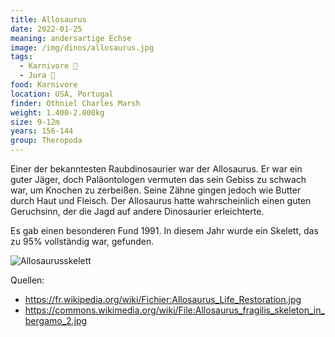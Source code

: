 ```yaml
---
title: Allosaurus
date: 2022-01-25
meaning: andersartige Echse
image: /img/dinos/allosaurus.jpg
tags:
  - Karnivore 🥩
  - Jura 🦴
food: Karnivore
location: USA, Portugal
finder: Othniel Charles Marsh
weight: 1.400-2.000kg
size: 9-12m
years: 156-144
group: Theropoda
---
```

Einer der bekanntesten Raubdinosaurier war der Allosaurus. Er war ein guter Jäger, doch Paläontologen vermuten das sein Gebiss zu schwach war, um Knochen zu zerbeißen. Seine Zähne gingen jedoch wie Butter durch Haut und Fleisch. Der Allosaurus hatte wahrscheinlich einen guten Geruchsinn, der die Jagd auf andere Dinosaurier erleichterte.

Es gab einen besonderen Fund 1991. In diesem Jahr wurde ein Skelett, das zu 95% vollständig war, gefunden.

![Allosaurusskelett](/img/dinos/allosaurus-skelett.jpg)

Quellen:

* <https://fr.wikipedia.org/wiki/Fichier:Allosaurus_Life_Restoration.jpg>
* <https://commons.wikimedia.org/wiki/File:Allosaurus_fragilis_skeleton_in_bergamo_2.jpg>